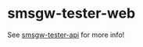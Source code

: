# smsgw-tester-web

See [smsgw-tester-api](https://github.com/PhatDave/smsgw-tester-api) for more info!
